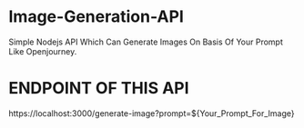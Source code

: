 # Image-Generation-API
Simple Nodejs API Which Can Generate Images On Basis Of Your Prompt Like Openjourney.

# ENDPOINT OF THIS API
https://localhost:3000/generate-image?prompt=${Your_Prompt_For_Image}
